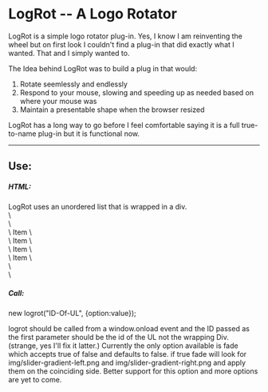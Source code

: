  <h1>LogRot -- A Logo Rotator</h1>

LogRot is a simple logo rotator plug-in. Yes, I know I am reinventing the wheel but on first look I couldn't find a plug-in that did exactly what I wanted. That and I simply wanted to.

The Idea behind LogRot was to build a plug in that would:
<ol>
<li>Rotate seemlessly and endlessly</li>
<li>Respond to your mouse, slowing and speeding up as needed based on where your mouse was</li>
<li>Maintain a presentable shape when the browser resized</li>
</ol>

LogRot has a long way to go before I feel comfortable saying it is a full true-to-name plug-in but it is functional now.
<hr />
<h2>Use:</h2>
<h5>HTML:</h5>
LogRot uses an unordered list that is wrapped in a div.<br />
\<div\><br />
\<ul\ id="ID-Of-UL"><br />
\<li\> Item \</li\><br />
\<li\> Item \</li\><br />
\<li\> Item \</li\><br />
\<li\> Item \</li\><br />
\</ul\><br />
\</div\><br />
<h5>Call:</h5>
new logrot("ID-Of-UL", {option:value});

logrot should be called from a window.onload event and the ID passed as the first parameter should be the id of the UL not the wrapping Div. (strange, yes I'll fix it latter.)
Currently the only option available is fade which accepts true of false and defaults to false. if true fade will look for img/slider-gradient-left.png and img/slider-gradient-right.png and apply them on the coinciding side.
Better support for this option and more options are yet to come.
